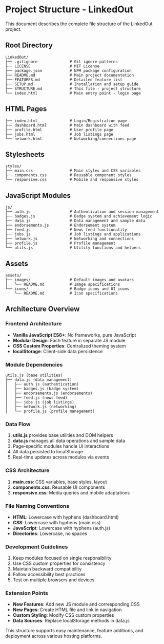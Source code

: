 # Project Structure - LinkedOut

This document describes the complete file structure of the LinkedOut project.

## Root Directory
```
LinkedOut/
├── .gitignore              # Git ignore patterns
├── LICENSE                 # MIT License
├── package.json            # NPM package configuration
├── README.md               # Main project documentation
├── FEATURES.md             # Detailed feature list
├── SETUP.md                # Installation and setup guide
├── STRUCTURE.md            # This file - project structure
└── index.html              # Main entry point - login page
```

## HTML Pages
```
├── index.html              # Login/Registration page
├── dashboard.html          # Main dashboard with feed
├── profile.html            # User profile page
├── jobs.html               # Job listings page
└── network.html            # Networking/connections page
```

## Stylesheets
```
styles/
├── main.css                # Main styles and CSS variables
├── components.css          # Reusable component styles
└── responsive.css          # Mobile and responsive styles
```

## JavaScript Modules
```
js/
├── auth.js                 # Authentication and session management
├── badges.js               # Badge system and achievement logic
├── data.js                 # Data management and sample data
├── endorsements.js         # Endorsement system
├── feed.js                 # News feed functionality
├── jobs.js                 # Job listings and applications
├── network.js              # Networking and connections
├── profile.js              # Profile management
└── utils.js                # Utility functions and helpers
```

## Assets
```
assets/
├── images/                 # Default images and avatars
│   └── README.md           # Image specifications
└── icons/                  # Badge icons and UI icons
    └── README.md           # Icon specifications
```

## Architecture Overview

### Frontend Architecture
- **Vanilla JavaScript ES6+**: No frameworks, pure JavaScript
- **Modular Design**: Each feature in separate JS module
- **CSS Custom Properties**: Centralized theming system
- **localStorage**: Client-side data persistence

### Module Dependencies
```
utils.js (base utilities)
├── data.js (data management)
│   ├── auth.js (authentication)
│   ├── badges.js (badge system)
│   ├── endorsements.js (endorsements)
│   ├── feed.js (news feed)
│   ├── jobs.js (job listings)
│   ├── network.js (networking)
│   └── profile.js (profile management)
```

### Data Flow
1. **utils.js** provides base utilities and DOM helpers
2. **data.js** manages all data operations and sample data
3. Page-specific modules handle UI interactions
4. All data persisted to localStorage
5. Real-time updates across modules via events

### CSS Architecture
1. **main.css**: CSS variables, base styles, layout
2. **components.css**: Reusable UI components
3. **responsive.css**: Media queries and mobile adaptations

### File Naming Conventions
- **HTML**: Lowercase with hyphens (dashboard.html)
- **CSS**: Lowercase with hyphens (main.css)
- **JavaScript**: Lowercase with hyphens (auth.js)
- **Directories**: Lowercase, no spaces

### Development Guidelines
1. Keep modules focused on single responsibility
2. Use CSS custom properties for consistency
3. Maintain backward compatibility
4. Follow accessibility best practices
5. Test on multiple browsers and devices

### Extension Points
- **New Features**: Add new JS module and corresponding CSS
- **New Pages**: Create HTML file and link in navigation
- **Custom Styling**: Modify CSS custom properties
- **Data Sources**: Replace localStorage methods in data.js

This structure supports easy maintenance, feature additions, and deployment across various hosting platforms.